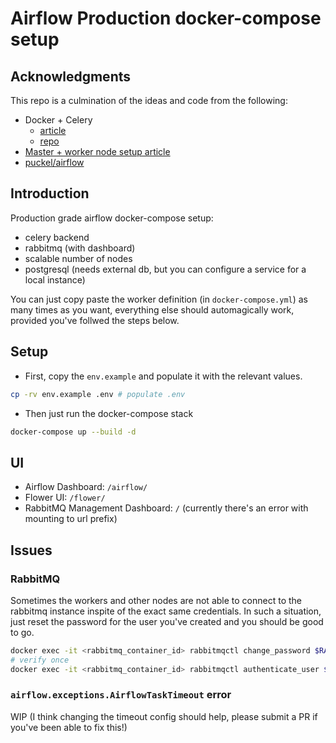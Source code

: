 # Airflow Production docker-compose setup

## Acknowledgments

This repo is a culmination of the ideas and code from the following:
- Docker + Celery
    - [article](https://medium.com/@xnuinside/quick-tutorial-apache-airflow-with-3-celery-workers-in-docker-composer-9f2f3b445e4)
    - [repo](https://github.com/xnuinside/airflow_in_docker_compose)
- [Master + worker node setup
  article](https://medium.com/@khatri_chetan/how-to-setup-airflow-multi-node-cluster-with-celery-rabbitmq-cfde7756bb6a)
- [puckel/airflow](https://github.com/puckel/docker-airflow)

## Introduction

Production grade airflow docker-compose setup:
- celery backend
- rabbitmq (with dashboard)
- scalable number of nodes
- postgresql (needs external db, but you can configure a service for a local instance)

You can just copy paste the worker definition (in `docker-compose.yml`) as many times as you want, everything else should automagically work, provided
you've follwed the steps below.

## Setup

- First, copy the `env.example` and populate it with the relevant values.

```bash
cp -rv env.example .env # populate .env
```

- Then just run the docker-compose stack

```bash
docker-compose up --build -d
```


## UI

- Airflow Dashboard: `/airflow/`
- Flower UI: `/flower/`
- RabbitMQ Management Dashboard: `/` (currently there's an error with mounting to url prefix)

## Issues

### RabbitMQ

Sometimes the workers and other nodes are not able to connect to the rabbitmq instance inspite of the exact same credentials. In such a situation,
just reset the password for the user you've created and you should be good to go.

```bash
docker exec -it <rabbitmq_container_id> rabbitmqctl change_password $RABBIT_USER $RABBIT_PASSWORD
# verify once
docker exec -it <rabbitmq_container_id> rabbitmqctl authenticate_user $RABBIT_USER $RABBIT_PASSWORD
```

### `airflow.exceptions.AirflowTaskTimeout` error

WIP (I think changing the timeout config should help, please submit a PR if you've been able to fix this!)

